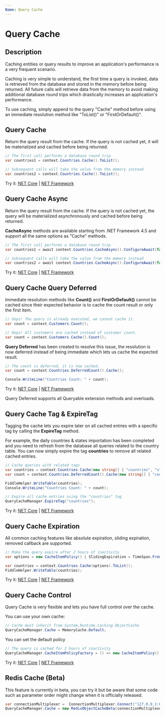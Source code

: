 ```yaml
---
Name: Query Cache
---
```


# Query Cache

## Description

Caching entities or query results to improve an application's performance is a very frequent scenario.

Caching is very simple to understand, the first time a query is invoked, data is retrieved from the database and stored in the memory before being returned. All future calls will retrieve data from the memory to avoid making additional database round trips which drastically increases an application's performance.

To use caching, simply append to the query "Cache" method before using an immediate resolution method like "ToList()" or "FirstOrDefault()".

## Query Cache

Return the query result from the cache. If the query is not cached yet, it will be materialized and cached before being returned.

```csharp
// The first call performs a database round trip
var countries1 = context.Countries.Cache().ToList();

// Subsequent calls will take the value from the memory instead
var countries2 = context.Countries.Cache().ToList();
```

Try it: [NET Core](https://dotnetfiddle.net/7BX0pc) | [NET Framework](https://dotnetfiddle.net/lXIiex)

## Query Cache Async

Return the query result from the cache. If the query is not cached yet, the query will be materialized asynchronously and cached before being returned.

**CacheAsync** methods are available starting from .NET Framework 4.5 and support all the same options as "Cache" methods.

```csharp
// The first call performs a database round trip
var countries1 = await context.Countries.CacheAsync().ConfigureAwait(false);

// Subsequent calls will take the value from the memory instead
var countries2 = await context.Countries.CacheAsync().ConfigureAwait(false);
```

Try it: [NET Core](https://dotnetfiddle.net/ZDHgex) | [NET Framework](https://dotnetfiddle.net/r7JqVE)

## Query Cache Query Deferred

Immediate resolution methods like **Count()** and **FirstOrDefault()** cannot be cached since their expected behavior is to cache the count result or only the first item.

```csharp
// Oops! The query is already executed, we cannot cache it.
var count = context.Customers.Count();

// Oops! All customers are cached instead of customer count.
var count = context.Customers.Cache().Count();
```

**Query Deferred** has been created to resolve this issue, the resolution is now deferred instead of being immediate which lets us cache the expected result.

```csharp
// The count is deferred, it is now cached.
var count = context.Countries.DeferredCount().Cache();

Console.WriteLine("Countries Count: " + count);
```
Try it: [NET Core](https://dotnetfiddle.net/3n1pRZ) | [NET Framework](https://dotnetfiddle.net/ouZ2wI)

Query Deferred supports all Queryable extension methods and overloads.

## Query Cache Tag & ExpireTag

Tagging the cache lets you expire later on all cached entries with a specific tag by calling the **ExpireTag** method.

For example, the daily countries & states importation has been completed and you need to refresh from the database all queries related to the country table. You can now simply expire the tag **countries** to remove all related cached entries.

```csharp
// Cache queries with related tags
var countries = context.Countries.Cache(new string[] { "countries", "states" });
var count = context.Countries.DeferredCount().Cache(new string[] { "countries", "states", "stats" });

FiddleHelper.WriteTable(countries);
Console.WriteLine("Countries Count: " + count);

// Expire all cache entries using the "countries" tag
QueryCacheManager.ExpireTag("countries");
```
Try it: [NET Core](https://dotnetfiddle.net/H44EaR) | [NET Framework](https://dotnetfiddle.net/bCEdyg)

## Query Cache Expiration

All common caching features like absolute expiration, sliding expiration, removed callback are supported.

```csharp
// Make the query expire after 2 hours of inactivity
var options = new CacheItemPolicy() { SlidingExpiration = TimeSpan.FromHours(2)};

var countries = context.Countries.Cache(options).ToList();            
FiddleHelper.WriteTable(countries);
```
Try it: [NET Core](https://dotnetfiddle.net/D4d0pv) | [NET Framework](https://dotnetfiddle.net/i2VOeg)

## Query Cache Control

Query Cache is very flexible and lets you have full control over the cache.

You can use your own cache:

```csharp
// Cache must inherit from System.Runtime.Caching.ObjectCache
QueryCacheManager.Cache = MemoryCache.Default;
```

You can set the default policy

```csharp
// The query is cached for 2 hours of inactivity
QueryCacheManager.CacheItemPolicyFactory = () => new CacheItemPolicy() { SlidingExpiration = TimeSpan.FromHours(2) };
```
Try it: [NET Core](https://dotnetfiddle.net/x3hVfR) | [NET Framework](https://dotnetfiddle.net/rKmdXl)

## Redis Cache (Beta)
This feature is currently in beta, you can try it but be aware that some code such as parameter order might change when it is officially released.

```csharp
var connectionMultiplexer =  ConnectionMultiplexer.Connect("127.0.0.1:6379,allowAdmin=true");
QueryCacheManager.Cache = new RedisObjectCacheBeta(connectionMultiplexer.GetDatabase(), Newtonsoft.Json.JsonConvert.SerializeObject, (type, s) => Newtonsoft.Json.JsonConvert.DeserializeObject(s, type));
```


